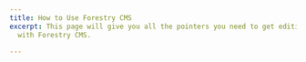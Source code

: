 ```yaml
---
title: How to Use Forestry CMS
excerpt: This page will give you all the pointers you need to get editing content
  with Forestry CMS.

---
```

